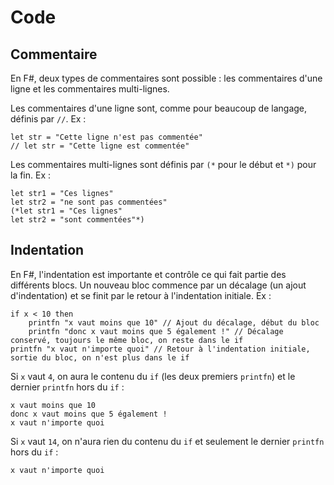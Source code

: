 # Code

## Commentaire
En F#, deux types de commentaires sont possible : les commentaires d'une ligne et les commentaires multi-lignes.

Les commentaires d'une ligne sont, comme pour beaucoup de langage, définis par `//`. Ex :
```F#
let str = "Cette ligne n'est pas commentée"
// let str = "Cette ligne est commentée"
```

Les commentaires multi-lignes sont définis par `(*` pour le début et `*)` pour la fin. Ex :
```F#
let str1 = "Ces lignes"
let str2 = "ne sont pas commentées"
(*let str1 = "Ces lignes"
let str2 = "sont commentées"*)
```

## Indentation
En F#, l'indentation est importante et contrôle ce qui fait partie des différents blocs.
Un nouveau bloc commence par un décalage (un ajout d'indentation) et se finit par le retour à l'indentation initiale.
Ex :
```F#
if x < 10 then
    printfn "x vaut moins que 10" // Ajout du décalage, début du bloc
    printfn "donc x vaut moins que 5 également !" // Décalage conservé, toujours le même bloc, on reste dans le if
printfn "x vaut n'importe quoi" // Retour à l'indentation initiale, sortie du bloc, on n'est plus dans le if
```
Si `x` vaut `4`, on aura le contenu du `if` (les deux premiers `printfn`) et le dernier `printfn` hors du `if` :
```
x vaut moins que 10
donc x vaut moins que 5 également !
x vaut n'importe quoi
```
Si `x` vaut `14`, on n'aura rien du contenu du `if` et seulement le dernier `printfn` hors du `if` :
```
x vaut n'importe quoi
```

